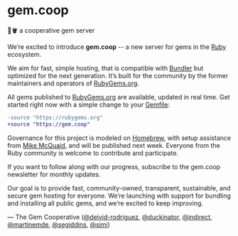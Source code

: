 # gem.coop
💎🪣 a cooperative gem server

We’re excited to introduce **gem.coop** -- a new server for gems in the [Ruby](https://ruby-lang.org/) ecosystem.

We aim for fast, simple hosting, that is compatible with [Bundler](https://bundler.io/) but optimized for the next generation. It’s built for the community by the former maintainers and operators of [RubyGems.org](https://rubygems.org/).

All gems published to [RubyGems.org](https://rubygems.org/) are available, updated in real time. Get started right now with a simple change to your [Gemfile](https://bundler.io/guides/gemfile.html):

```diff
-source "https://rubygems.org"
+source "https://gem.coop"
```

Governance for this project is modeled on [Homebrew](https://brew.sh/), with setup assistance from [Mike McQuaid](https://github.com/MikeMcQuaid), and will be published next week. Everyone from the Ruby community is welcome to contribute and participate.

If you want to follow along with our progress, subscribe to the gem.coop newsletter for monthly updates.

Our goal is to provide fast, community-owned, transparent, sustainable, and secure gem hosting for everyone. We’re launching with support for bundling and installing all public gems, and we’re excited to keep improving.

— The Gem Cooperative ([@deivid-rodriguez](https://github.com/deivid-rodriguez), [@duckinator](https://github.com/duckinator), [@indirect](https://github.com/indirect), [@martinemde](https://github.com/martinemde), [@segiddins](https://github.com/segiddins), [@simi](https://github.com/simi))
